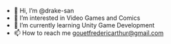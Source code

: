 - 👋 Hi, I’m @drake-san
- 👀 I’m interested in Video Games and Comics 
- 🌱 I’m currently learning Unity Game Development
- 📫 How to reach me gouetfredericarthur@gmail.com

<!---
drake-san/drake-san is a ✨ special ✨ repository because its `README.md` (this file) appears on your GitHub profile.
You can click the Preview link to take a look at your changes.
--->
